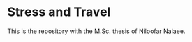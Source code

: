 
<!-- README.md is generated from README.Rmd. Please edit that file -->

# Stress and Travel

<!-- badges: start -->
<!-- badges: end -->

This is the repository with the M.Sc. thesis of Niloofar Nalaee.
